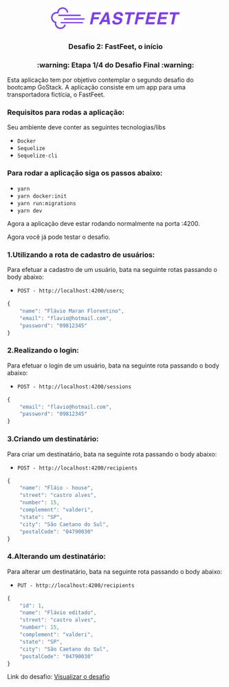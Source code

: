 <h1 align="center">
  <img alt="Fastfeet" title="Fastfeet" src="./assets/logo.png" width="300px" />
</h1>

<h3 align="center">
  Desafio 2: FastFeet, o início
</h3>

<h3 align="center">
  :warning: Etapa 1/4 do Desafio Final :warning:
</h3>

<p>Esta aplicação tem por objetivo contemplar o segundo desafio do bootcamp GoStack. A aplicação consiste em um app para uma transportadora fictícia, o FastFeet.</p>

### Requisitos para rodas a aplicação:

<p>Seu ambiente deve conter as seguintes tecnologias/libs</p>

- `Docker`
- `Sequelize`
- `Sequelize-cli`

### Para rodar a aplicação siga os passos abaixo:

- `yarn`
- `yarn docker:init`
- `yarn run:migrations`
- `yarn dev`

<p>Agora a aplicação deve estar rodando normalmente na porta :4200.</p>

<p>Agora você já pode testar o desafio.</p>

### 1.Utilizando a rota de cadastro de usuários:

<p>Para efetuar a cadastro de um usuário, bata na seguinte rotas passando o body abaixo:</p>

- `POST - http://localhost:4200/users`;

```js
{
	"name": "Flávio Maran Florentino",
	"email": "flavio@hotmail.com",
	"password": "09812345"
}
```

### 2.Realizando o login:

<p>Para efetuar o login de um usuário, bata na seguinte rota passando o body abaixo:</p>

- `POST - http://localhost:4200/sessions`

```js
{
	"email": "flavio@hotmail.com",
	"password": "09812345"
}
```

### 3.Criando um destinatário:

<p>Para criar um destinatário, bata na seguinte rota passando o body abaixo:</p>

- `POST - http://localhost:4200/recipients`

```js
{
	"name": "Fláio - house",
	"street": "castro alves",
	"number": 15,
	"complement": "valderi",
	"state": "SP",
	"city": "São Caetano do Sul",
	"postalCode": "04790030"
}
```

### 4.Alterando um destinatário:

<p>Para alterar um destinatário, bata na seguinte rota passando o body abaixo:</p>

- `PUT - http://localhost:4200/recipients`

```js
{
	"id": 1,
	"name": "Flávio editado",
	"street": "castro alves",
	"number": 15,
	"complement": "valderi",
	"state": "SP",
	"city": "São Caetano do Sul",
	"postalCode": "04790030"
}
```

<p>Link do desafio: <a href="#rocket-sobre-o-desafio" target="_blank">Visualizar o desafio</a></p>
